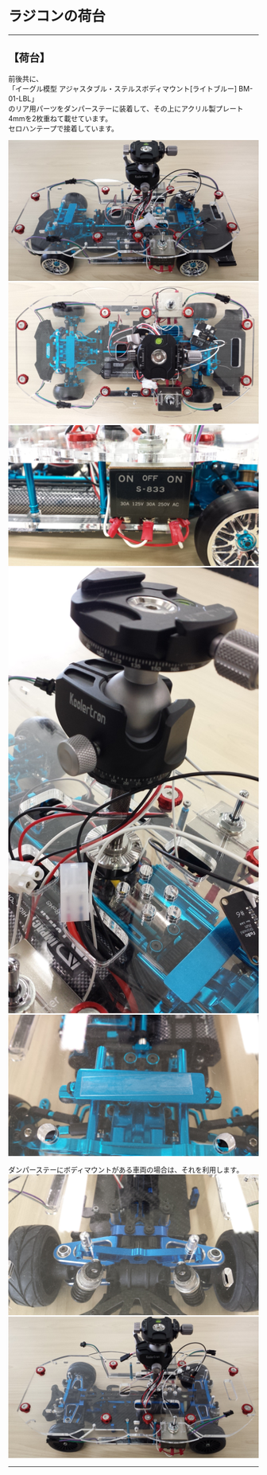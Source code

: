 # ラジコンの荷台
<hr>

## 【荷台】
前後共に、<br>
「イーグル模型 アジャスタブル・ステルスボディマウント[ライトブルー] BM-01-LBL」<br>
のリア用パーツをダンパーステーに装着して、その上にアクリル製プレート4mmを2枚重ねて載せています。<br>
セロハンテープで接着しています。<br>

![](./img/plate1.jpg)<br>
![](./img/plate2.jpg)<br>
![](./img/plate3.jpg)<br>
![](./img/plate4.jpg)<br>
![](./img/plate5.jpg)<br>

ダンパーステーにボディマウントがある車両の場合は、それを利用します。<br>
![](./img/plate6.jpg)<br>
![](./img/plate7.jpg)<br>

<hr>
